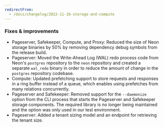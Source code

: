 ```yaml
---
redirectFrom:
  - /docs/changelog/2022-11-16-storage-and-compute
---
```


### Fixes & improvements

- Pageserver, Safekeeper, Compute, and Proxy: Reduced the size of Neon storage binaries by 50% by removing dependency debug symbols from the release build.
- Pageserver: Moved the Write-Ahead Log (WAL) redo process code from Neon's `postgres` repository to the `neon` repository and created a separate `wal_redo` binary in order to reduce the amount of change in the `postgres` repository codebase.
- Compute: Updated prefetching support to store requests and responses in a ring buffer instead of a queue, which enables using prefetches from many relations concurrently.
- Pageserver and Safekeeper: Removed support for the `--daemonize` option from the CLI process that starts the Pageserver and Safekeeper storage components. The required library is no longer being maintained and the option was only used in our test environment.
- Pageserver: Added a tenant sizing model and an endpoint for retrieving the tenant size.
